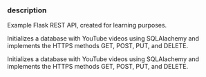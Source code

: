 ### description

Example Flask REST API, created for learning purposes.


Initializes a database with YouTube videos using SQLAlachemy and implements the HTTPS methods GET, POST, PUT, and DELETE.

Initializes a database with YouTube videos using SQLAlachemy and implements the HTTPS methods GET, POST, PUT, and DELETE.


